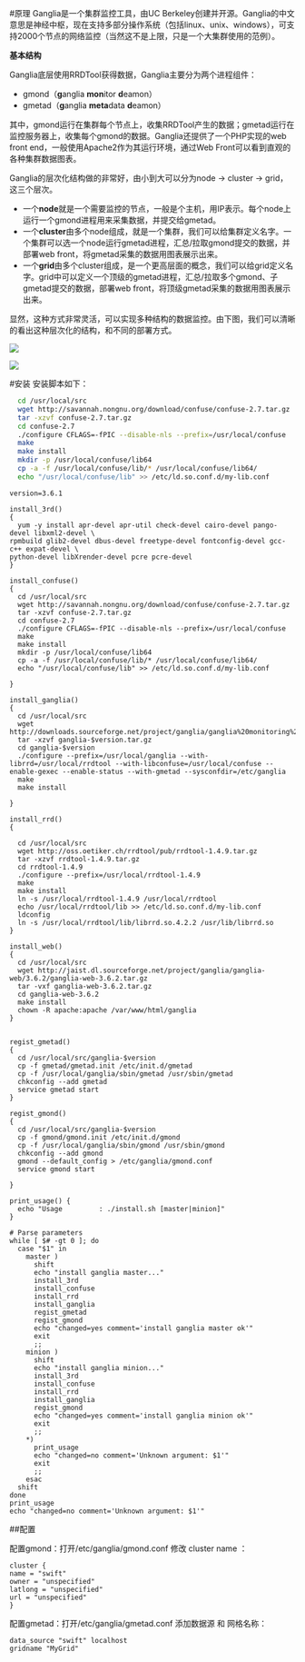 

#原理
Ganglia是一个集群监控工具，由UC Berkeley创建并开源。Ganglia的中文意思是神经中枢，现在支持多部分操作系统（包括linux、unix、windows），可支持2000个节点的网络监控（当然这不是上限，只是一个大集群使用的范例）。

**基本结构**

Ganglia底层使用RRDTool获得数据，Ganglia主要分为两个进程组件：

*   gmond（**g**anglia **mon**itor **d**eamon）
*   gmetad（**g**anglia **meta**data **d**eamon）

其中，gmond运行在集群每个节点上，收集RRDTool产生的数据；gmetad运行在监控服务器上，收集每个gmond的数据。Ganglia还提供了一个PHP实现的web front end，一般使用Apache2作为其运行环境，通过Web Front可以看到直观的各种集群数据图表。

Ganglia的层次化结构做的非常好，由小到大可以分为node -&gt; cluster -&gt; grid，这三个层次。

*   一个**node**就是一个需要监控的节点，一般是个主机，用IP表示。每个node上运行一个gmond进程用来采集数据，并提交给gmetad。
*   一个**cluster**由多个node组成，就是一个集群，我们可以给集群定义名字。一个集群可以选一个node运行gmetad进程，汇总/拉取gmond提交的数据，并部署web front，将gmetad采集的数据用图表展示出来。
*   一个**grid**由多个cluster组成，是一个更高层面的概念，我们可以给grid定义名字。grid中可以定义一个顶级的gmetad进程，汇总/拉取多个gmond、子gmetad提交的数据，部署web front，将顶级gmetad采集的数据用图表展示出来。

显然，这种方式非常灵活，可以实现多种结构的数据监控。由下图，我们可以清晰的看出这种层次化的结构，和不同的部署方式。

![](http://images.cnitblog.com/blog/128843/201307/19174753-350fa64c955e4943a1f4c185d1cdeaea.jpg)

![](http://g.hiphotos.baidu.com/baike/c0%3Dbaike80%2C5%2C5%2C80%2C26/sign=565a7df0720e0cf3b4fa46a96b2f997a/d058ccbf6c81800adfd059ecb13533fa828b471f.jpg)

#安装
  安装脚本如下：

```bash
  cd /usr/local/src
  wget http://savannah.nongnu.org/download/confuse/confuse-2.7.tar.gz
  tar -xzvf confuse-2.7.tar.gz
  cd confuse-2.7
  ./configure CFLAGS=-fPIC --disable-nls --prefix=/usr/local/confuse
  make
  make install
  mkdir -p /usr/local/confuse/lib64
  cp -a -f /usr/local/confuse/lib/* /usr/local/confuse/lib64/
  echo "/usr/local/confuse/lib" >> /etc/ld.so.conf.d/my-lib.conf

```

	version=3.6.1
	
	install_3rd()
	{
	  yum -y install apr-devel apr-util check-devel cairo-devel pango-devel libxml2-devel \
	rpmbuild glib2-devel dbus-devel freetype-devel fontconfig-devel gcc-c++ expat-devel \
	python-devel libXrender-devel pcre pcre-devel
	}
	
	install_confuse()
	{
	  cd /usr/local/src
	  wget http://savannah.nongnu.org/download/confuse/confuse-2.7.tar.gz
	  tar -xzvf confuse-2.7.tar.gz
	  cd confuse-2.7
	  ./configure CFLAGS=-fPIC --disable-nls --prefix=/usr/local/confuse
	  make
	  make install
	  mkdir -p /usr/local/confuse/lib64
	  cp -a -f /usr/local/confuse/lib/* /usr/local/confuse/lib64/
	  echo "/usr/local/confuse/lib" >> /etc/ld.so.conf.d/my-lib.conf
	
	}
	
	install_ganglia()
	{
	  cd /usr/local/src
	  wget  http://downloads.sourceforge.net/project/ganglia/ganglia%20monitoring%20core/$version/ganglia-$version.tar.gz
	  tar -xzvf ganglia-$version.tar.gz
	  cd ganglia-$version
	  ./configure --prefix=/usr/local/ganglia --with-librrd=/usr/local/rrdtool --with-libconfuse=/usr/local/confuse --enable-gexec --enable-status --with-gmetad --sysconfdir=/etc/ganglia
	  make
	  make install
	
	}
	
	install_rrd()
	{
	
	  cd /usr/local/src
	  wget http://oss.oetiker.ch/rrdtool/pub/rrdtool-1.4.9.tar.gz
	  tar -xzvf rrdtool-1.4.9.tar.gz
	  cd rrdtool-1.4.9
	  ./configure --prefix=/usr/local/rrdtool-1.4.9
	  make
	  make install
	  ln -s /usr/local/rrdtool-1.4.9 /usr/local/rrdtool
	  echo /usr/local/rrdtool/lib >> /etc/ld.so.conf.d/my-lib.conf 
	  ldconfig
	  ln -s /usr/local/rrdtool/lib/librrd.so.4.2.2 /usr/lib/librrd.so
	}
	
	install_web()
	{
	  cd /usr/local/src
	  wget http://jaist.dl.sourceforge.net/project/ganglia/ganglia-web/3.6.2/ganglia-web-3.6.2.tar.gz
	  tar -vxf ganglia-web-3.6.2.tar.gz
	  cd ganglia-web-3.6.2
	  make install
	  chown -R apache:apache /var/www/html/ganglia
	}
	
	
	regist_gmetad()
	{
	  cd /usr/local/src/ganglia-$version
	  cp -f gmetad/gmetad.init /etc/init.d/gmetad
	  cp -f /usr/local/ganglia/sbin/gmetad /usr/sbin/gmetad
	  chkconfig --add gmetad
	  service gmetad start
	}
	
	regist_gmond()
	{
	  cd /usr/local/src/ganglia-$version
	  cp -f gmond/gmond.init /etc/init.d/gmond
	  cp -f /usr/local/ganglia/sbin/gmond /usr/sbin/gmond
	  chkconfig --add gmond
	  gmond --default_config > /etc/ganglia/gmond.conf
	  service gmond start
	
	}
	
	print_usage() {
	  echo "Usage         : ./install.sh [master|minion]"
	}
	
	# Parse parameters
	while [ $# -gt 0 ]; do
	  case "$1" in
	    master )
	      shift
	      echo "install ganglia master..."
	      install_3rd
	      install_confuse
	      install_rrd
	      install_ganglia
	      regist_gmetad
	      regist_gmond
	      echo "changed=yes comment='install ganglia master ok'"
	      exit
	      ;;
	    minion )
	      shift
	      echo "install ganglia minion..."
	      install_3rd
	      install_confuse
	      install_rrd
	      install_ganglia
	      regist_gmond
	      echo "changed=yes comment='install ganglia minion ok'"
	      exit
	      ;;              
	    *)  
	      print_usage
	      echo "changed=no comment='Unknown argument: $1'"
	      exit
	      ;;
	    esac
	  shift
	done
	print_usage
	echo "changed=no comment='Unknown argument: $1'"



##配置


配置gmond：打开/etc/ganglia/gmond.conf 修改 cluster name ：

	cluster { 
    name = "swift"
    owner = "unspecified"
    latlong = "unspecified"
    url = "unspecified" 
	}
配置gmetad：打开/etc/ganglia/gmetad.conf 添加数据源 和 网格名称：

	data_source "swift" localhost 
	gridname "MyGrid"


